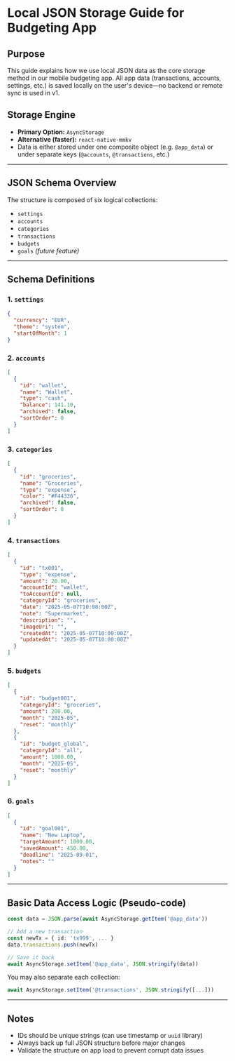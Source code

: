# Local JSON Storage Guide for Budgeting App

## Purpose
This guide explains how we use local JSON data as the core storage method in our mobile budgeting app. All app data (transactions, accounts, settings, etc.) is saved locally on the user's device—no backend or remote sync is used in v1.

## Storage Engine
- **Primary Option:** `AsyncStorage`
- **Alternative (faster):** `react-native-mmkv`
- Data is either stored under one composite object (e.g. `@app_data`) or under separate keys (`@accounts`, `@transactions`, etc.)

---

## JSON Schema Overview
The structure is composed of six logical collections:
- `settings`
- `accounts`
- `categories`
- `transactions`
- `budgets`
- `goals` *(future feature)*

---

## Schema Definitions

### 1. `settings`
```json
{
  "currency": "EUR",
  "theme": "system",
  "startOfMonth": 1
}
```

### 2. `accounts`
```json
[
  {
    "id": "wallet",
    "name": "Wallet",
    "type": "cash",
    "balance": 141.10,
    "archived": false,
    "sortOrder": 0
  }
]
```

### 3. `categories`
```json
[
  {
    "id": "groceries",
    "name": "Groceries",
    "type": "expense",
    "color": "#F44336",
    "archived": false,
    "sortOrder": 0
  }
]
```

### 4. `transactions`
```json
[
  {
    "id": "tx001",
    "type": "expense",
    "amount": 20.00,
    "accountId": "wallet",
    "toAccountId": null,
    "categoryId": "groceries",
    "date": "2025-05-07T10:00:00Z",
    "note": "Supermarket",
    "description": "",
    "imageUri": "",
    "createdAt": "2025-05-07T10:00:00Z",
    "updatedAt": "2025-05-07T10:00:00Z"
  }
]
```

### 5. `budgets`
```json
[
  {
    "id": "budget001",
    "categoryId": "groceries",
    "amount": 200.00,
    "month": "2025-05",
    "reset": "monthly"
  },
  {
    "id": "budget_global",
    "categoryId": "all",
    "amount": 1000.00,
    "month": "2025-05",
    "reset": "monthly"
  }
]
```

### 6. `goals`
```json
[
  {
    "id": "goal001",
    "name": "New Laptop",
    "targetAmount": 1000.00,
    "savedAmount": 450.00,
    "deadline": "2025-09-01",
    "notes": ""
  }
]
```

---

## Basic Data Access Logic (Pseudo-code)

```ts
const data = JSON.parse(await AsyncStorage.getItem('@app_data'))

// Add a new transaction
const newTx = { id: 'tx999', ... }
data.transactions.push(newTx)

// Save it back
await AsyncStorage.setItem('@app_data', JSON.stringify(data))
```

You may also separate each collection:
```ts
await AsyncStorage.setItem('@transactions', JSON.stringify([...]))
```

---

## Notes
- IDs should be unique strings (can use timestamp or `uuid` library)
- Always back up full JSON structure before major changes
- Validate the structure on app load to prevent corrupt data issues
